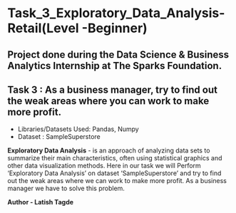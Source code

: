 # Task_3_Exploratory_Data_Analysis-Retail(Level -Beginner)

##  Project done during the Data Science & Business Analytics Internship at The Sparks Foundation.

## Task 3 : As a business manager, try to find out the weak areas where you can work to make more profit.

* Libraries/Datasets Used: Pandas, Numpy
* Dataset : SampleSuperstore

**Exploratory Data Analysis** - is an approach of analyzing data sets to summarize their main characteristics, often using statistical graphics and other data visualization methods. Here in our task we will Perform ‘Exploratory Data Analysis’ on dataset ‘SampleSuperstore’ and try to find out the weak areas where we can work to make more profit. As a business manager we have to solve this problem.

**Author - Latish Tagde**

